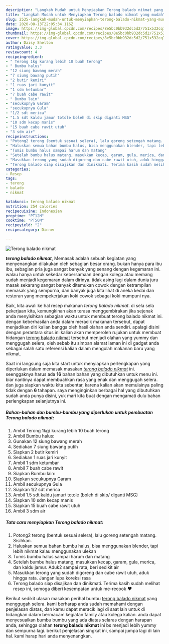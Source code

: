 ```yaml
---
description: "Langkah Mudah untuk Menyiapkan Terong balado nikmat yang mudah"
title: "Langkah Mudah untuk Menyiapkan Terong balado nikmat yang mudah"
slug: 2535-langkah-mudah-untuk-menyiapkan-terong-balado-nikmat-yang-mudah
date: 2020-08-13T22:05:34.116Z
image: https://img-global.cpcdn.com/recipes/8e5bc0bb932dc5d2/751x532cq70/terong-balado-nikmat-foto-resep-utama.jpg
thumbnail: https://img-global.cpcdn.com/recipes/8e5bc0bb932dc5d2/751x532cq70/terong-balado-nikmat-foto-resep-utama.jpg
cover: https://img-global.cpcdn.com/recipes/8e5bc0bb932dc5d2/751x532cq70/terong-balado-nikmat-foto-resep-utama.jpg
author: Daisy Shelton
ratingvalue: 3.3
reviewcount: 4
recipeingredient:
- " Terong 1kg kurang lebih 10 buah terong"
- " Bumbu halus"
- "12 siung bawang merah"
- "7 siung bawang putih"
- "2 butir kemiri"
- "1 ruas jari kunyit"
- "1 sdm ketumbar"
- "7 buah cabe rawit"
- " Bumbu lain"
- "secukupnya Garam"
- "secukupnya Gula"
- "1/2 sdt merica"
- "1.5 sdt kaldu jamur totole boleh di skip diganti MSG"
- "10 sdm kecap manis"
- "15 buah cabe rawit utuh"
- "3 sdm air"
recipeinstructions:
- "Potong2 terong (bentuk sesuai selera), lalu goreng setengah matang. Sisihkan."
- "Haluskan semua bahan bumbu halus, bisa menggunakan blender, tapi lebih nikmat kalau menggunakan ulekan"
- "Tumis bumbu halus sampai harum dan matang"
- "Setelah bumbu halus matang, masukkan kecap, garam, gula, merica, dan kaldu jamur. Aduk2 sampai rata, beri sedikit air"
- "Masukkan terong yang sudah digoreng dan cabe rawit utuh, aduk hingga rata. Jangan lupa koreksi rasa"
- "Terong balado siap disajikan dan dinikmati. Terima kasih sudah melihat resep ini, semoga diberi kesempatan untuk me-recook ♥️"
categories:
- Resep
tags:
- terong
- balado
- nikmat

katakunci: terong balado nikmat 
nutrition: 254 calories
recipecuisine: Indonesian
preptime: "PT12M"
cooktime: "PT56M"
recipeyield: "2"
recipecategory: Dinner

---
```



![Terong balado nikmat](https://img-global.cpcdn.com/recipes/8e5bc0bb932dc5d2/751x532cq70/terong-balado-nikmat-foto-resep-utama.jpg)

<b><i>terong balado nikmat</i></b>, Memasak adalah sebuah kegiatan yang menyenangkan dilakukan oleh sebagian besar orang. bukan hanya para ibu ibu, sebagian pria juga sangat banyak yang senang dengan kegemaran ini. walau hanya untuk sekedar kebersamaan dengan kolega atau memang sudah menjadi kegemaran dalam dirinya. tidak asing lagi dalam dunia juru masak sekarang sangat banyak ditemukan cowok dengan ketrampilan memasak yang sempurna, dan banyak juga kita lihat di aneka kedai dan restoran yang mempekerjakan koki cowok sebagai koki mumpuni nya.



Baik, kita awali ke hal resep makanan <i>terong balado nikmat</i>. di sela sela pekerjaan kita, kemungkinan akan terasa menggembirakan jika sejenak anda menyisihkan sebagian waktu untuk membuat terong balado nikmat ini. dengan keberhasilan anda dalam meracik makanan tersebut, dapat menjadikan diri kalian bangga oleh hasil olahan anda sendiri. apalagi disini dengan perantara situs ini kalian akan memperoleh rujukan untuk membuat hidangan <u>terong balado nikmat</u> tersebut menjadi olahan yang yummy dan menggugah selera, oleh sebab itu simpan alamat laman ini di gadget anda sebagai salah satu referensi kalian dalam mengolah makanan baru yang nikmat.


Saat ini langsung saja kita start untuk menyiapkan perlengkapan yang diperlukan dalam memasak masakan <u><i>terong balado nikmat</i></u> ini. seenggaknya harus ada <b>16</b> bahan bahan yang dibutuhkan untuk menu ini. biar nantinya dapat membuahkan rasa yang enak dan menggugah selera. dan juga siapkan waktu kita sebentar, karena kalian akan memulainya paling tidak dengan <b>6</b> tahapan. saya menginginkan berbagai hal yang dibutuhkan sudah anda punya disini, yuk mari kita buat dengan mengamati dulu bahan perlengkapan selanjutnya ini.

<!--inarticleads1-->

##### Bahan-bahan dan bumbu-bumbu yang diperlukan untuk pembuatan Terong balado nikmat:

1. Ambil  Terong 1kg/ kurang lebih 10 buah terong
1. Ambil  Bumbu halus:
1. Gunakan 12 siung bawang merah
1. Sediakan 7 siung bawang putih
1. Siapkan 2 butir kemiri
1. Sediakan 1 ruas jari kunyit
1. Ambil 1 sdm ketumbar
1. Ambil 7 buah cabe rawit
1. Siapkan  Bumbu lain:
1. Siapkan secukupnya Garam
1. Ambil secukupnya Gula
1. Siapkan 1/2 sdt merica
1. Ambil 1.5 sdt kaldu jamur/ totole (boleh di skip/ diganti MSG)
1. Siapkan 10 sdm kecap manis
1. Siapkan 15 buah cabe rawit utuh
1. Ambil 3 sdm air




<!--inarticleads2-->

##### Tata cara menyiapkan Terong balado nikmat:

1. Potong2 terong (bentuk sesuai selera), lalu goreng setengah matang. Sisihkan.
1. Haluskan semua bahan bumbu halus, bisa menggunakan blender, tapi lebih nikmat kalau menggunakan ulekan
1. Tumis bumbu halus sampai harum dan matang
1. Setelah bumbu halus matang, masukkan kecap, garam, gula, merica, dan kaldu jamur. Aduk2 sampai rata, beri sedikit air
1. Masukkan terong yang sudah digoreng dan cabe rawit utuh, aduk hingga rata. Jangan lupa koreksi rasa
1. Terong balado siap disajikan dan dinikmati. Terima kasih sudah melihat resep ini, semoga diberi kesempatan untuk me-recook ♥️




Berikut sedikit ulasan masakan perihal bumbu <u>terong balado nikmat</u> yang menggugah selera. kami berharap anda sudah memahami dengan penjelasan diatas, dan kamu dapat meracik lagi di saat lain untuk di hidangkan dalam bermacam kegiatan family atau kolega kalian. anda dapat menyesuaikan bumbu bumbu yang ada diatas selaras dengan harapan anda, sehingga olahan <b>terong balado nikmat</b> ini bs menjadi lebih yummy dan sempurna lagi. berikut penjelasan singkat ini, sampai jumpa lagi di lain hal. kami harap hari anda menyenangkan.
